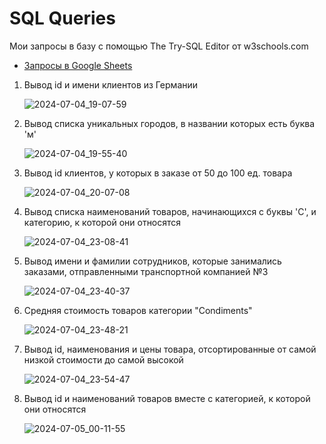 # SQL Queries

Мои запросы в базу с помощью The Try-SQL Editor от w3schools.com

- [Запросы в Google Sheets](https://docs.google.com/spreadsheets/d/1I7FgYtNo8jVslCNi0iVDxdSwzgVU9yNwN-Vn9BExKs8/edit?usp=sharing)


1. Вывод id и имени клиентов из Германии

   ![2024-07-04_19-07-59](https://github.com/aolesik/SQL/assets/125824182/5700bd44-31f6-4add-aa6b-a421f7ad812b)

2. Вывод списка уникальных городов, в названии которых есть буква 'м'

   ![2024-07-04_19-55-40](https://github.com/aolesik/SQL/assets/125824182/c3fa10e5-1e8c-4165-a97e-d5e31d1b7dd8)

3. Вывод id клиентов, у которых в заказе от 50 до 100 ед. товара

   ![2024-07-04_20-07-08](https://github.com/aolesik/SQL/assets/125824182/adffab78-d45a-4d96-8314-605a1af6ceb2)

4. Вывод списка наименований товаров, начинающихся с буквы 'C', и категорию, к которой они относятся
    
   ![2024-07-04_23-08-41](https://github.com/aolesik/SQL/assets/125824182/9416c3d7-5110-4c9b-b195-7c14a55de0e5)

5. Вывод имени и фамилии сотрудников, которые занимались заказами, отправленными транспортной компанией №3

   ![2024-07-04_23-40-37](https://github.com/aolesik/SQL/assets/125824182/fc428d31-a877-461a-ac0d-5565d5ba7fe8)

6. Средняя стоимость товаров категории "Condiments"
    
   ![2024-07-04_23-48-21](https://github.com/aolesik/SQL/assets/125824182/d28abd8e-f75d-41ac-928a-8ecb72ac6fa3)

7. Вывод id, наименования и цены товара, отсортированные от самой низкой стоимости до самой высокой

   ![2024-07-04_23-54-47](https://github.com/aolesik/SQL/assets/125824182/652fa86c-1009-49c1-bf6b-724f2173e9ef)

8. Вывод id и наименований товаров вместе с категорией, к которой они относятся

   ![2024-07-05_00-11-55](https://github.com/aolesik/SQL/assets/125824182/422bee48-ee38-4491-bb9a-9aae327cbc53)

